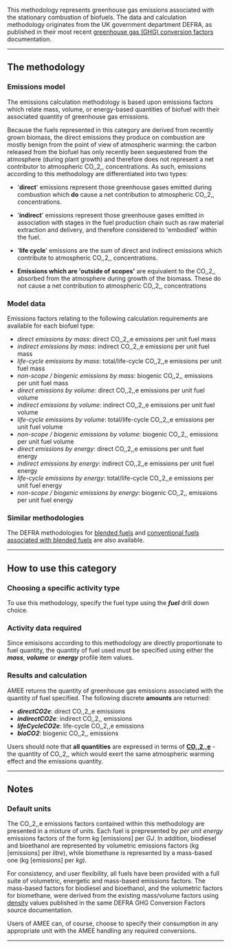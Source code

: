 This methodology represents greenhouse gas emissions associated with the
stationary combustion of biofuels. The data and calculation methodology
originates from the UK government department DEFRA, as published in
their most recent [greenhouse gas (GHG) conversion
factors](http://www.defra.gov.uk/environment/economy/business-efficiency/reporting)
documentation.

-----

## The methodology

### Emissions model

The emissions calculation methodology is based upon emissions factors
which relate mass, volume, or energy-based quantities of biofuel with
their associated quantity of greenhouse gas emissions.

Because the fuels represented in this category are derived from recently
grown biomass, the direct emissions they produce on combustion are
mostly benign from the point of view of atmospheric warming: the carbon
released from the biofuel has only recently been sequestered from the
atmosphere (during plant growth) and therefore does not represent a net
contributor to atmospheric CO,,2,, concentrations. As such, emissions
according to this methodology are differentiated into two types:

  - '**direct**' emissions represent those greenhouse gases emitted
    during combustion which **do** cause a net contribution to
    atmospheric CO,,2,, concentrations.

<!-- end list -->

  - '**indirect**' emissions represent those greenhouse gases emitted in
    association with stages in the fuel production chain such as raw
    material extraction and delivery, and therefore considered to
    'embodied' within the fuel.

<!-- end list -->

  - '**life cycle**' emissions are the sum of direct and indirect
    emissions which contribute to atmospheric CO,,2,, concentrations.

<!-- end list -->

  - **Emissions which are 'outside of scopes'** are equivalent to the
    CO,,2,, absorbed from the atmosphere during growth of the biomass.
    These do not cause a net contribution to atmospheric CO,,2,,
    concentrations

### Model data

Emissions factors relating to the following calculation requirements are
available for each biofuel type:

  - *direct emissions by mass*: direct CO,,2,,e emissions per unit fuel
    mass
  - *indirect emissions by mass*: indirect CO,,2,,e emissions per unit
    fuel mass
  - *life-cycle emissions by mass*: total/life-cycle CO,,2,,e emissions
    per unit fuel mass
  - *non-scope / biogenic emissions by mass*: biogenic CO,,2,, emissions
    per unit fuel mass
  - *direct emissions by volume*: direct CO,,2,,e emissions per unit
    fuel volume
  - *indirect emissions by volume*: indirect CO,,2,,e emissions per unit
    fuel volume
  - *life-cycle emissions by volume*: total/life-cycle CO,,2,,e
    emissions per unit fuel volume
  - *non-scope / biogenic emissions by volume*: biogenic CO,,2,,
    emissions per unit fuel volume
  - *direct emissions by energy*: direct CO,,2,,e emissions per unit
    fuel energy
  - *indirect emissions by energy*: indirect CO,,2,,e emissions per unit
    fuel energy
  - *life-cycle emissions by energy*: total/life-cycle CO,,2,,e
    emissions per unit fuel energy
  - *non-scope / biogenic emissions by energy*: biogenic CO,,2,,
    emissions per unit fuel energy

### Similar methodologies

The DEFRA methodologies for [blended fuels](Blended_fuels_by_DEFRA) and
[conventional fuels associated with blended
fuels](Fuels_associated_with_biofuel_blends_by_DEFRA) are also
available.

-----

## How to use this category

### Choosing a specific activity type

To use this methodology, specify the fuel type using the ***fuel***
drill down choice.

### Activity data required

Since emisisons according to this methodology are directly proportionate
to fuel quantity, the quantity of fuel used must be specified using
either the ***mass***, ***volume*** or ***energy*** profile item values.

### Results and calculation

AMEE returns the quantity of greenhouse gas emissions associated with
the quantity of fuel specified. The following discrete **amounts** are
returned:

  - ***directCO2e***: direct CO,,2,,e emissions
  - ***indirectCO2e***: indirect CO,,2,, emissions
  - ***lifeCycleCO2e***: life-cycle CO,,2,,e emissions
  - ***bioCO2***: biogenic CO,,2,, emissions

Users should note that **all quantities** are expressed in terms of
**[CO,,2,,e](Greenhouse_gases_Global_warming_potentials)** - the
quantity of CO,,2,, which would exert the same atmospheric warming
effect and the emissions quantity.

-----

## Notes

### Default units

The CO,,2,,e emissions factors contained within this methodology are
presented in a mixture of units. Each fuel is prepresented by *per unit
energy* emissions factors of the form kg \[emissions\] per *GJ*. In
addition, biodiesel and bioethanol are represented by volumetric
emissions factors (kg \[emissions\] per *litre*), while biomethane is
represented by a mass-based one (kg \[emissions\] per *kg*).

For consistency, and user flexibility, all fuels have been provided with
a full suite of volumetric, energetic and mass-based emissions factors.
The mass-based factors for biodiesel and bioethanol, and the volumetric
factors for biomethane, were derived from the existing mass/volume
factors using [density](Fuel_properties_by_DEFRA) values published in
the same DEFRA GHG Conversion Factors source documentation.

Users of AMEE can, of course, choose to specify their consumption in any
appropriate unit with the AMEE handling any required conversions.

-----
